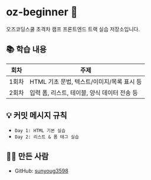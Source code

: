 # oz-beginner 🌱

오즈코딩스쿨 초격차 캠프 프론트엔드 트랙 실습 저장소입니다.

## 📚 학습 내용

| 회차 | 주제                    |
|------|-------------------------|
| 1회차 | HTML 기초 문법, 텍스트/이미지/목록 표시 등 |
| 2회차 | 입력 폼, 리스트, 테이블, 양식 데이터 전송 등 |

## 💡 커밋 메시지 규칙
- `Day 1: HTML 기본 실습`
- `Day 2: 리스트 & 폼 태그 실습`

## 🙋‍♀️ 만든 사람
- GitHub: [sunyoug3598](https://github.com/sunyoug3598)

